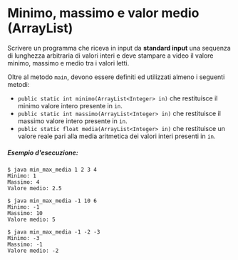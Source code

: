 # Minimo, massimo e valor medio (ArrayList)

Scrivere un programma che riceva in input da **standard input** una sequenza di lunghezza arbitraria di valori interi e deve stampare a video il valore minimo, massimo e medio tra i valori letti.

Oltre al metodo `main`, devono essere definiti ed utilizzati almeno i seguenti metodi:
* `public static int minimo(ArrayList<Integer> in)` che restituisce il minimo valore intero presente in `in`.
* `public static int massimo(ArrayList<Integer> in)` che restituisce il massimo valore intero presente in `in`.
* `public static float media(ArrayList<Integer> in)` che restituisce un valore reale pari alla media aritmetica dei valori interi presenti in `in`.

##### Esempio d'esecuzione:

```text
$ java min_max_media 1 2 3 4
Minimo: 1
Massimo: 4
Valore medio: 2.5

$ java min_max_media -1 10 6 
Minimo: -1
Massimo: 10
Valore medio: 5

$ java min_max_media -1 -2 -3
Minimo: -3
Massimo: -1
Valore medio: -2
```
